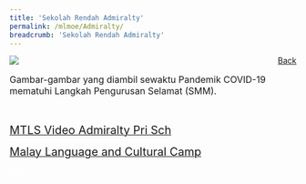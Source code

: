 ```yaml
---
title: 'Sekolah Rendah Admiralty'
permalink: /mlmoe/Admiralty/
breadcrumb: 'Sekolah Rendah Admiralty'
---
```

<!-- Global site tag (gtag.js) - Google Ads: 726049306 -->
<script async src="https://www.googletagmanager.com/gtag/js?id=AW-726049306"></script>
<script>
  window.dataLayer = window.dataLayer || [];
  function gtag(){dataLayer.push(arguments);}
  gtag('js', new Date());

  gtag('config', 'AW-726049306');
</script>
<a href="/exhibits/Pameran- Bahasa- Melayu-Malay-Language-Exhibitions-d/Schools/" style="float:right;">Back</a>
 <img src="/images/MTLS2021-Admiralty_ML_Final.jpg"> <br/>
 <p style="font-size:16px;">Gambar-gambar yang diambil sewaktu Pandemik COVID-19 mematuhi Langkah Pengurusan Selamat (SMM).</p> <br/>
 
 <a href=" https://drive.google.com/file/d/1y25fSU9YtRjKvUGklxtXnES1hbhUZ7g3/view " target="_blank"><span style="font-size: 20px;">MTLS Video Admiralty Pri Sch</span></a> <br/>
 
<a href=" https://admiraltypri-moe-edu-sg-admin.cwp.sg/qql/slot/u234/2021/MTLS.pdf " target="_blank"><span style="font-size: 20px;">Malay Language and Cultural Camp</span></a> <br/>

<div class="btntop"><a href="#top" style="text-decoration:none;"><span style="color:white"><b>Top</b></span></a></div>
